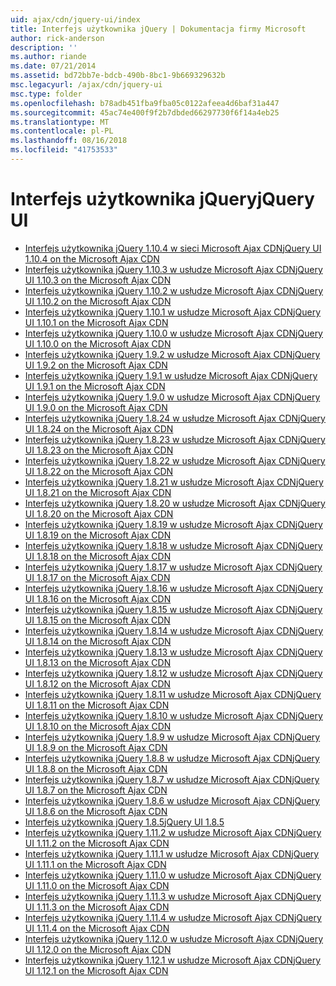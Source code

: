 ```yaml
---
uid: ajax/cdn/jquery-ui/index
title: Interfejs użytkownika jQuery | Dokumentacja firmy Microsoft
author: rick-anderson
description: ''
ms.author: riande
ms.date: 07/21/2014
ms.assetid: bd72bb7e-bdcb-490b-8bc1-9b669329632b
msc.legacyurl: /ajax/cdn/jquery-ui
msc.type: folder
ms.openlocfilehash: b78adb451fba9fba05c0122afeea4d6baf31a447
ms.sourcegitcommit: 45ac74e400f9f2b7dbded66297730f6f14a4eb25
ms.translationtype: MT
ms.contentlocale: pl-PL
ms.lasthandoff: 08/16/2018
ms.locfileid: "41753533"
---
```

<a name="jquery-ui"></a><span data-ttu-id="3de0b-102">Interfejs użytkownika jQuery</span><span class="sxs-lookup"><span data-stu-id="3de0b-102">jQuery UI</span></span>
====================
- [<span data-ttu-id="3de0b-103">Interfejs użytkownika jQuery 1.10.4 w sieci Microsoft Ajax CDN</span><span class="sxs-lookup"><span data-stu-id="3de0b-103">jQuery UI 1.10.4 on the Microsoft Ajax CDN</span></span>](cdnjqueryui1104.md)
- [<span data-ttu-id="3de0b-104">Interfejs użytkownika jQuery 1.10.3 w usłudze Microsoft Ajax CDN</span><span class="sxs-lookup"><span data-stu-id="3de0b-104">jQuery UI 1.10.3 on the Microsoft Ajax CDN</span></span>](cdnjqueryui1103.md)
- [<span data-ttu-id="3de0b-105">Interfejs użytkownika jQuery 1.10.2 w usłudze Microsoft Ajax CDN</span><span class="sxs-lookup"><span data-stu-id="3de0b-105">jQuery UI 1.10.2 on the Microsoft Ajax CDN</span></span>](cdnjqueryui1102.md)
- [<span data-ttu-id="3de0b-106">Interfejs użytkownika jQuery 1.10.1 w usłudze Microsoft Ajax CDN</span><span class="sxs-lookup"><span data-stu-id="3de0b-106">jQuery UI 1.10.1 on the Microsoft Ajax CDN</span></span>](cdnjqueryui1101.md)
- [<span data-ttu-id="3de0b-107">Interfejs użytkownika jQuery 1.10.0 w usłudze Microsoft Ajax CDN</span><span class="sxs-lookup"><span data-stu-id="3de0b-107">jQuery UI 1.10.0 on the Microsoft Ajax CDN</span></span>](cdnjqueryui1100.md)
- [<span data-ttu-id="3de0b-108">Interfejs użytkownika jQuery 1.9.2 w usłudze Microsoft Ajax CDN</span><span class="sxs-lookup"><span data-stu-id="3de0b-108">jQuery UI 1.9.2 on the Microsoft Ajax CDN</span></span>](cdnjqueryui192.md)
- [<span data-ttu-id="3de0b-109">Interfejs użytkownika jQuery 1.9.1 w usłudze Microsoft Ajax CDN</span><span class="sxs-lookup"><span data-stu-id="3de0b-109">jQuery UI 1.9.1 on the Microsoft Ajax CDN</span></span>](cdnjqueryui191.md)
- [<span data-ttu-id="3de0b-110">Interfejs użytkownika jQuery 1.9.0 w usłudze Microsoft Ajax CDN</span><span class="sxs-lookup"><span data-stu-id="3de0b-110">jQuery UI 1.9.0 on the Microsoft Ajax CDN</span></span>](cdnjqueryui190.md)
- [<span data-ttu-id="3de0b-111">Interfejs użytkownika jQuery 1.8.24 w usłudze Microsoft Ajax CDN</span><span class="sxs-lookup"><span data-stu-id="3de0b-111">jQuery UI 1.8.24 on the Microsoft Ajax CDN</span></span>](cdnjqueryui1824.md)
- [<span data-ttu-id="3de0b-112">Interfejs użytkownika jQuery 1.8.23 w usłudze Microsoft Ajax CDN</span><span class="sxs-lookup"><span data-stu-id="3de0b-112">jQuery UI 1.8.23 on the Microsoft Ajax CDN</span></span>](cdnjqueryui1823.md)
- [<span data-ttu-id="3de0b-113">Interfejs użytkownika jQuery 1.8.22 w usłudze Microsoft Ajax CDN</span><span class="sxs-lookup"><span data-stu-id="3de0b-113">jQuery UI 1.8.22 on the Microsoft Ajax CDN</span></span>](cdnjqueryui1822.md)
- [<span data-ttu-id="3de0b-114">Interfejs użytkownika jQuery 1.8.21 w usłudze Microsoft Ajax CDN</span><span class="sxs-lookup"><span data-stu-id="3de0b-114">jQuery UI 1.8.21 on the Microsoft Ajax CDN</span></span>](cdnjqueryui1821.md)
- [<span data-ttu-id="3de0b-115">Interfejs użytkownika jQuery 1.8.20 w usłudze Microsoft Ajax CDN</span><span class="sxs-lookup"><span data-stu-id="3de0b-115">jQuery UI 1.8.20 on the Microsoft Ajax CDN</span></span>](cdnjqueryui1820.md)
- [<span data-ttu-id="3de0b-116">Interfejs użytkownika jQuery 1.8.19 w usłudze Microsoft Ajax CDN</span><span class="sxs-lookup"><span data-stu-id="3de0b-116">jQuery UI 1.8.19 on the Microsoft Ajax CDN</span></span>](cdnjqueryui1819.md)
- [<span data-ttu-id="3de0b-117">Interfejs użytkownika jQuery 1.8.18 w usłudze Microsoft Ajax CDN</span><span class="sxs-lookup"><span data-stu-id="3de0b-117">jQuery UI 1.8.18 on the Microsoft Ajax CDN</span></span>](cdnjqueryui1818.md)
- [<span data-ttu-id="3de0b-118">Interfejs użytkownika jQuery 1.8.17 w usłudze Microsoft Ajax CDN</span><span class="sxs-lookup"><span data-stu-id="3de0b-118">jQuery UI 1.8.17 on the Microsoft Ajax CDN</span></span>](cdnjqueryui1817.md)
- [<span data-ttu-id="3de0b-119">Interfejs użytkownika jQuery 1.8.16 w usłudze Microsoft Ajax CDN</span><span class="sxs-lookup"><span data-stu-id="3de0b-119">jQuery UI 1.8.16 on the Microsoft Ajax CDN</span></span>](cdnjqueryui1816.md)
- [<span data-ttu-id="3de0b-120">Interfejs użytkownika jQuery 1.8.15 w usłudze Microsoft Ajax CDN</span><span class="sxs-lookup"><span data-stu-id="3de0b-120">jQuery UI 1.8.15 on the Microsoft Ajax CDN</span></span>](cdnjqueryui1815.md)
- [<span data-ttu-id="3de0b-121">Interfejs użytkownika jQuery 1.8.14 w usłudze Microsoft Ajax CDN</span><span class="sxs-lookup"><span data-stu-id="3de0b-121">jQuery UI 1.8.14 on the Microsoft Ajax CDN</span></span>](cdnjqueryui1814.md)
- [<span data-ttu-id="3de0b-122">Interfejs użytkownika jQuery 1.8.13 w usłudze Microsoft Ajax CDN</span><span class="sxs-lookup"><span data-stu-id="3de0b-122">jQuery UI 1.8.13 on the Microsoft Ajax CDN</span></span>](cdnjqueryui1813.md)
- [<span data-ttu-id="3de0b-123">Interfejs użytkownika jQuery 1.8.12 w usłudze Microsoft Ajax CDN</span><span class="sxs-lookup"><span data-stu-id="3de0b-123">jQuery UI 1.8.12 on the Microsoft Ajax CDN</span></span>](cdnjqueryui1812.md)
- [<span data-ttu-id="3de0b-124">Interfejs użytkownika jQuery 1.8.11 w usłudze Microsoft Ajax CDN</span><span class="sxs-lookup"><span data-stu-id="3de0b-124">jQuery UI 1.8.11 on the Microsoft Ajax CDN</span></span>](cdnjqueryui1811.md)
- [<span data-ttu-id="3de0b-125">Interfejs użytkownika jQuery 1.8.10 w usłudze Microsoft Ajax CDN</span><span class="sxs-lookup"><span data-stu-id="3de0b-125">jQuery UI 1.8.10 on the Microsoft Ajax CDN</span></span>](cdnjqueryui1910.md)
- [<span data-ttu-id="3de0b-126">Interfejs użytkownika jQuery 1.8.9 w usłudze Microsoft Ajax CDN</span><span class="sxs-lookup"><span data-stu-id="3de0b-126">jQuery UI 1.8.9 on the Microsoft Ajax CDN</span></span>](cdnjqueryui189.md)
- [<span data-ttu-id="3de0b-127">Interfejs użytkownika jQuery 1.8.8 w usłudze Microsoft Ajax CDN</span><span class="sxs-lookup"><span data-stu-id="3de0b-127">jQuery UI 1.8.8 on the Microsoft Ajax CDN</span></span>](cdnjqueryui188.md)
- [<span data-ttu-id="3de0b-128">Interfejs użytkownika jQuery 1.8.7 w usłudze Microsoft Ajax CDN</span><span class="sxs-lookup"><span data-stu-id="3de0b-128">jQuery UI 1.8.7 on the Microsoft Ajax CDN</span></span>](cdnjqueryui187.md)
- [<span data-ttu-id="3de0b-129">Interfejs użytkownika jQuery 1.8.6 w usłudze Microsoft Ajax CDN</span><span class="sxs-lookup"><span data-stu-id="3de0b-129">jQuery UI 1.8.6 on the Microsoft Ajax CDN</span></span>](cdnjqueryui186.md)
- [<span data-ttu-id="3de0b-130">Interfejs użytkownika jQuery 1.8.5</span><span class="sxs-lookup"><span data-stu-id="3de0b-130">jQuery UI 1.8.5</span></span>](cdnjqueryui185.md)
- [<span data-ttu-id="3de0b-131">Interfejs użytkownika jQuery 1.11.2 w usłudze Microsoft Ajax CDN</span><span class="sxs-lookup"><span data-stu-id="3de0b-131">jQuery UI 1.11.2 on the Microsoft Ajax CDN</span></span>](cdnjqueryui1112.md)
- [<span data-ttu-id="3de0b-132">Interfejs użytkownika jQuery 1.11.1 w usłudze Microsoft Ajax CDN</span><span class="sxs-lookup"><span data-stu-id="3de0b-132">jQuery UI 1.11.1 on the Microsoft Ajax CDN</span></span>](cdnjqueryui1111.md)
- [<span data-ttu-id="3de0b-133">Interfejs użytkownika jQuery 1.11.0 w usłudze Microsoft Ajax CDN</span><span class="sxs-lookup"><span data-stu-id="3de0b-133">jQuery UI 1.11.0 on the Microsoft Ajax CDN</span></span>](cdnjqueryui1110.md)
- [<span data-ttu-id="3de0b-134">Interfejs użytkownika jQuery 1.11.3 w usłudze Microsoft Ajax CDN</span><span class="sxs-lookup"><span data-stu-id="3de0b-134">jQuery UI 1.11.3 on the Microsoft Ajax CDN</span></span>](cdnjqueryui1113.md)
- [<span data-ttu-id="3de0b-135">Interfejs użytkownika jQuery 1.11.4 w usłudze Microsoft Ajax CDN</span><span class="sxs-lookup"><span data-stu-id="3de0b-135">jQuery UI 1.11.4 on the Microsoft Ajax CDN</span></span>](cdnjqueryui1114.md)
- [<span data-ttu-id="3de0b-136">Interfejs użytkownika jQuery 1.12.0 w usłudze Microsoft Ajax CDN</span><span class="sxs-lookup"><span data-stu-id="3de0b-136">jQuery UI 1.12.0 on the Microsoft Ajax CDN</span></span>](cdnjqueryui1120.md)
- [<span data-ttu-id="3de0b-137">Interfejs użytkownika jQuery 1.12.1 w usłudze Microsoft Ajax CDN</span><span class="sxs-lookup"><span data-stu-id="3de0b-137">jQuery UI 1.12.1 on the Microsoft Ajax CDN</span></span>](cdnjqueryui1121.md)

